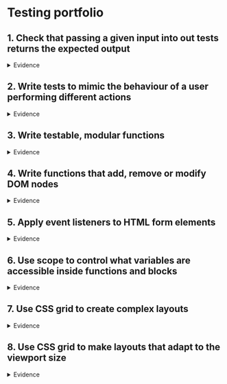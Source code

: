 # Testing portfolio


## 1. Check that passing a given input into out tests returns the expected output
<details>
  <summary>Evidence</summary>
   
  One of the first tests I wrote was to test whether any text that is added into an input box can be added to the to do list. However, if the user was to try and add a task without entering any text within the input field they should be presented with an error message
  
  Below is the code snippet that demonstrates this:
  
  ```JS
  
  const testInput = document.getElementById("task-input");
  const testBtn = document.getElementById("addtaskbtn");
  const testList = document.getElementById("tasklist");
  const testItem = document.querySelectorAll(".task-item");

  function createTestTask(task) {
    testInput.value = task;
    testBtn.click();
    testInput.value = "";
  }

  function clearTest() {
    testList.innerHTML = "";
    localStorage.clear();
  }

  test("Test to see if there is an input within the input field", () => {
  createTestTask("");
  const error = document.querySelector("#errorMsg");
  error.classList.add("hidden");
  equal(
    error.textContent,
    "Please enter a task!",
    "Displayed error message for empty input"
  );
  clearTest();
});
  
  ```
  
  |![image](https://user-images.githubusercontent.com/101563800/205120928-41e99b00-c158-4514-9172-63e02252829d.png)|
  |:--:|
  |*Above: The test in action and running as intended*|

</details>

## 2. Write tests to mimic the behaviour of a user performing different actions
<details>
  <summary>Evidence</summary>
  
  Within our team we wrote various tests designed to mimic the behaviour of a real world user. 
  
  Below are some example in the console along with their code snippet counterparts:
  
  |![image](https://user-images.githubusercontent.com/101563800/205122126-63cd2a17-c63e-4629-b3af-ffb27f7e08b2.png)|
  |:--:|
  |*Above: Number error message test passed!|
  
  ``` JS
  test("Test to see if input is prevented when user only enters numbers", () => {
  createTestTask(1232131);
  const error = document.querySelector("#errorMsg");
  error.classList.add("hidden");
  equal(
    error.textContent,
    "Tasks should have some text, not just numbers.",
    "Displayed error message for empty input"
  );
  clearTest();
});
  ```
  
  |![image](https://user-images.githubusercontent.com/101563800/205122936-5e95e1af-caaf-4e23-a048-0c15bd8cbb30.png)|
  |:--:|
  |*Above: Error message test for an input longer than 30 characters passed!|
  
  ``` JS
 test("Test to see if input is prevented when user enters more than 30 characters", () => {
  createTestTask("abcdefghijklmnopqrstuwxyzabcedefghij");
  const error = document.querySelector("#errorMsg");
  error.classList.add("hidden");
  equal(
    error.textContent,
    "Please keep your task name under 30 characters.",
    "Displayed error message for empty input"
  );
  clearTest();
});
  ```
  
  |![image](https://user-images.githubusercontent.com/101563800/205123512-5c9190f3-7945-40ca-aa9b-b759a0716aff.png)|
  |:--:|
  |*Above: Deleting a task test passed!|
  
  ``` JS
  test("Clicking delete will remove a task from the list", () => {
  createTestTask("Task3");
  const trashBtns = document.querySelectorAll(".trash-btn");
  trashBtns[0].click();
  equal(trashBtns[0].offsetParent, null, "Task deleted from the list");
  });
  ```
  
</details>

## 3. Write testable, modular functions
<details>
  <summary>Evidence</summary>
  
  After having written the tests, following the RED, GREEN, REFACTOR principle from Test Driven Development I was able to write functions that related to the tests and would actually perform the task.
  
  Below is the code snippet that demonstrates this:
  
  ```JS
  function displayError() {
  error.textContent = "Please enter a task!";
  setTimeout(() => {
    error.textContent = "";
  }, 2000);
}
  ```
  </details>

## 4. Write functions that add, remove or modify DOM nodes
<details>
  <summary>Evidence</summary>
  <br>
  Below, are code snippets that allowed us to add, remove and modiy DOM nodes for various functions
  
  ```JS
 
  // ADD TASK
function addTask() {
  //Dynamically creating a new div for tasks and buttons to sit inside. This is what will be displayed when the button is clicked
  const taskDiv = document.createElement("div");
  taskDiv.classList.add("task");

  //Create list items
  const newTask = document.createElement("li");
  newTask.innerText = taskInput.value;
  newTask.classList.add("task-item");
  taskDiv.appendChild(newTask);

  //Add task to Local Storage
  saveLocalTasks(taskInput.value);
  //Check Mark button
  const completedButton = document.createElement("button");
  completedButton.innerHTML = '<i class="fas fa-check"></i>';
  completedButton.classList.add("complete-btn");
  taskDiv.appendChild(completedButton);

  //Delete button
  const trashButton = document.createElement("button");
  trashButton.innerHTML = '<i class="fas fa-trash"></i>';
  trashButton.classList.add("trash-btn");
  taskDiv.appendChild(trashButton);

  //Append to UL
  taskList.appendChild(taskDiv);

  //Clear Input value
  taskInput.value = "";
}
  ```
  
  The above code is the function for adding a task to the list. **It ADD's to the DOM node with the use of the appendChild() method.**
  
  ```JS
  
  function deleteCheck(e) {
  const item = e.target;

  //Delete task
  if (item.classList[0] === "trash-btn") {
    const todo = item.parentElement;
    removeLocalTodos(todo);
    todo.remove();
  }

  //Check Mark
  if (item.classList[0] === "complete-btn") {
    const todo = item.parentElement;
    todo.classList.toggle("completed");
  }
}
  
 ```
  
  The above code is for a function that performs two tasks 
  
  1. To delete a task from the task list as well from the local storage. **Demonstrating that it REMOVES's an element from the DOM node with the use of the remove() method.** 
  2. Toggling the class "completed" on element with ID todo. **Demonstrating that the DOM node is being modified with the use of the toggle() method.** 
  
  </details>

## 5. Apply event listeners to HTML form elements
<details>
  <summary>Evidence</summary>
  
  I have applied to event listeners to HTML form elements.
  
  This is demonstrated in the code below:
  
  In order to see how the everything links together we need to look through it sequentially.
  
  1. You need to decide which HTML form element you want to add an event listener to. In order to do this you need to look at the HTML file, recognise which element you want add an event listener to and make a note of the id/class of that element. In this case we are using the **button element with the ID addtaskbtn**
  
  ```HTML
  <form id="form">
      <div class="input-div">
        <input
          type="text"
          class="task-input"
          id="task-input"
          placeholder="Enter your task here"
          autocomplete="off"
        />
        <button
          name="add-task"
          type="submit"
          class="addtaskbtn"
          id="addtaskbtn"
        >
          <i class="fas fa-plus-square"></i>
        </button>
      </div>
      <div class="select">
        <select name="todos" class="filter-todo" id="filter-todo">
          <option value="all">All</option>
          <option value="completed">Completed</option>
          <option value="incomplete">Incomplete</option>
        </select>
      </div>
    </form>
  ```
  
  2. Next, you need to call that element in the JavaScript file using the **getElementById method**
  
  ```JS 
  const taskBtn = document.getElementById("addtaskbtn");
   ```
  
  3. Next, you create a function to perform a specific task. In this case the function is supposed to add a task into the task list and local storage.
  
  ```JS
  function addTask() {
  //Dynamically creating a new div for tasks and buttons to sit inside. This is what will be displayed when the button is clicked
  const taskDiv = document.createElement("div");
  taskDiv.classList.add("task");

  //Create list items
  const newTask = document.createElement("li");
  newTask.innerText = taskInput.value;
  newTask.classList.add("task-item");
  taskDiv.appendChild(newTask);

  //Add task to Local Storage
  saveLocalTasks(taskInput.value);
  //Check Mark button
  const completedButton = document.createElement("button");
  completedButton.innerHTML = '<i class="fas fa-check"></i>';
  completedButton.classList.add("complete-btn");
  taskDiv.appendChild(completedButton);

  //Delete button
  const trashButton = document.createElement("button");
  trashButton.innerHTML = '<i class="fas fa-trash"></i>';
  trashButton.classList.add("trash-btn");
  taskDiv.appendChild(trashButton);

  //Append to UL
  taskList.appendChild(taskDiv);

  //Clear Input value
  taskInput.value = "";
}

//Display error message
function displayError() {
  error.textContent = "Please enter a task!";
  setTimeout(() => {
    error.textContent = "";
  }, 2000);
}
  ```
  
  4. Next, you write a function that checks the validity of what has been entered in the input box to make sure it isn't empty, longer than 30 characters or only numeric. ** We call the previous function within this function as part of the else statement** because we only want to run this function if what has been entered in the input field is valid.**
  
  ```JS
  function validateTask(event) {
  event.preventDefault(); //Prevents page from refreshing when button is clicked

  if (taskInput.value.length == 0) {
    displayError();
    taskInput.focus();
    error.classList.remove("hidden");
  } else if (taskInput.value.length > 30) {
    errMsgMaxChar();
    taskInput.value = "";
    taskInput.focus();
    error.classList.remove("hidden");
  } else if (!isNaN(taskInput.value)) {
    errMsgNumInput();
    taskInput.focus();
    error.classList.remove("hidden");
  } else {
    return addTask();
  }
}
  ```
  
  5. Lastly, we add an event listener to the button element.
  
  ```JS
  taskBtn.addEventListener("click", validateTask);
  ```
  </details>
  
## 6. Use scope to control what variables are accessible inside functions and blocks
<details>
  <summary>Evidence</summary>
  
  I can demonstrate that I have used variables with a mixture of **global** and **local** scope.
  
  ```JS
  //Selectors
const taskInput = document.getElementById("task-input");
const taskBtn = document.getElementById("addtaskbtn");
const taskList = document.getElementById("tasklist");
const filterOption = document.querySelector(".filter-todo");
const form = document.getElementById("form");
const error = document.getElementById("errorMsg");
  ```
  
  The above code snippet are variables with **global scope** as they are used in multiple places throughout the code.
  
  ```JS
  const completedButton = document.createElement("button");
  completedButton.innerHTML = '<i class="fas fa-check"></i>';
  completedButton.classList.add("complete-btn");
  taskDiv.appendChild(completedButton);
  ```
  
  The completedButton variable above has **local scope** as it is isolated within the add task function.
  </details>
  
## 7. Use CSS grid to create complex layouts
<details>
  <summary>Evidence</summary>
  </details>

## 8. Use CSS grid to make layouts that adapt to the viewport size
<details>
  <summary>Evidence</summary>
  </details>
  
